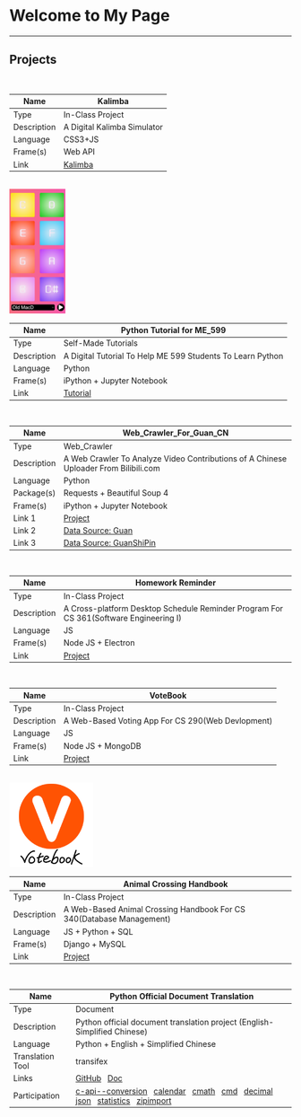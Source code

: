 # Welcome to My Page

----------------
## Projects
<br>

|Name|Kalimba|
|-----|-----|
|Type|In-Class Project|
|Description|A Digital Kalimba Simulator|
|Language|CSS3+JS|
|Frame(s)|Web API|
|Link|[Kalimba](https://github.com/xns1997/ART_352)|

<br>
<img src="./Kalimba.png" title="Kalimba UI" width=100 >

<br>

|Name|Python Tutorial for ME_599|
|-----|-----|
|Type|Self-Made Tutorials|
|Description|A Digital Tutorial To Help ME 599 Students To Learn Python |
|Language|Python|
|Frame(s)|iPython + Jupyter Notebook|
|Link|[Tutorial](https://github.com/xns1997/python_tutorial_for_ME_599)|

<br>

|Name|Web_Crawler_For_Guan_CN|
|-----|-----|
|Type|Web_Crawler|
|Description|A Web Crawler To Analyze Video Contributions of A Chinese Uploader From Bilibili.com |
|Language|Python|
|Package(s)|Requests + Beautiful Soup 4|
|Frame(s)|iPython + Jupyter Notebook|
|Link 1|[Project](https://github.com/xns1997/Web_Crawler_For_Guan_CN)|
|Link 2|[Data Source: Guan](https://api.bilibili.com/x/space/arc/search?mid=10330740&ps=30&tid=0&pn=1)|
|Link 3|[Data Source: GuanShiPin](https://api.bilibili.com/x/space/arc/search?mid=54992199&ps=30&tid=0&pn=1)|

<br>

|Name|Homework Reminder|
|-----|-----|
|Type|In-Class Project|
|Description|A Cross-platform Desktop Schedule Reminder Program For CS 361(Software Engineering I)|
|Language|JS|
|Frame(s)|Node JS + Electron|
|Link|[Project](https://github.com/xns1997/homeworkReminder)|

<br>

|Name|VoteBook|
|-----|-----|
|Type|In-Class Project|
|Description|A Web-Based Voting App For CS 290(Web Devlopment)|
|Language|JS|
|Frame(s)|Node JS + MongoDB|
|Link|[Project](https://github.com/xns1997/final-project-tom-and-jerry)|

<br>
<img src="./logo.png" width=150>

<br>

|Name|Animal Crossing Handbook|
|-----|-----|
|Type|In-Class Project|
|Description|A Web-Based Animal Crossing Handbook For CS 340(Database Management)|
|Language|JS + Python + SQL|
|Frame(s)|Django + MySQL|
|Link|[Project](https://github.com/xns1997/CS340_Final)|

<br>

|Name|Python Official Document Translation|
|-----|-----|
|Type|Document|
|Description|Python official document translation project (English-Simplified Chinese)|
|Language|Python + English + Simplified Chinese|
|Translation Tool|transifex|
|Links|[GitHub](https://github.com/python/python-docs-zh-cn) &nbsp; [Doc](https://docs.python.org/zh-cn/3/)|
|Participation|[c-api--conversion](https://docs.python.org/zh-cn/3/c-api/conversion.html) &nbsp; [calendar](https://docs.python.org/zh-cn/3/library/calendar.html) &nbsp; [cmath](https://docs.python.org/zh-cn/3/library/cmath.html) &nbsp; [cmd](https://docs.python.org/zh-cn/3/library/cmd.html) &nbsp; [decimal](https://docs.python.org/zh-cn/3/library/decimal.html) &nbsp; [json](https://docs.python.org/zh-cn/3/library/json.html) &nbsp; [statistics](https://docs.python.org/zh-cn/3/library/statistics.html) &nbsp; [zipimport](https://docs.python.org/zh-cn/3/library/zipimport.html)| 


